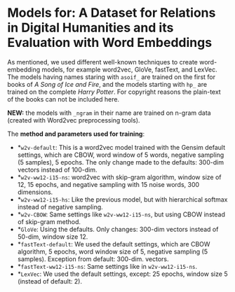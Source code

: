 # Models for: A Dataset for Relations in Digital Humanities and its Evaluation with Word Embeddings

As mentioned,
we used different well-known techniques to create word-embedding models, for example word2vec, GloVe, fastText, and LexVec.
The models having names staring with `asoif_` are trained on the first for books of *A Song of Ice and Fire*,
and the models starting with `hp_` are trained on the complete *Harry Potter*. For copyright reasons the plain-text of
the books can not be included here.

**NEW:** the models with `_ngram` in their name are trained on n-gram data (created with Word2vec preprocessing tools).

The **method and parameters used for training**:
* \*`w2v-default`: This is a word2vec model trained with the Gensim default settings, which are CBOW, word window of 5 words, negative sampling (5 samples), 5 epochs. The only change made to the defaults: 300-dim vectors instead of 100-dim.
* \*`w2v-ww12-i15-ns`: word2vec with skip-gram algorithm, window size of 12, 15 epochs, and negative sampling with 15 noise words, 300 dimensions.
* \*`w2v-ww12-i15-hs`: Like the previous model, but with hierarchical softmax instead of negative sampling.
* \*`w2v-CBOW`: Same settings like `w2v-ww12-i15-ns`, but using CBOW instead of skip-gram method.
* \*`GloVe`: Using the defaults. Only changes: 300-dim vectors instead of 50-dim, window size 12.
* \*`fastText-default`: We used the default settings, which are CBOW algorithm, 5 epochs, word window size of 5, negative sampling (5 samples). Exception from default: 300-dim. vectors.
* \*`fastText-ww12-i15-ns`: Same settings like in `w2v-ww12-i15-ns`.
* \*`LexVec`: We used the default settings, except: 25 epochs, window size 5 (instead of default: 2).

